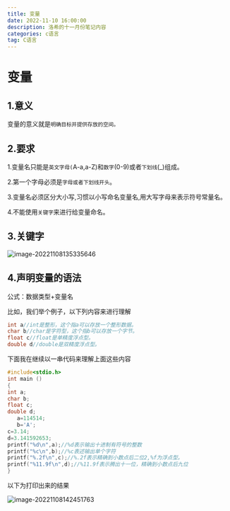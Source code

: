 ```yaml
---
title: 变量
date: 2022-11-10 16:00:00
description: 洛希的十一月份笔记内容
categories: c语言
tag: C语言
---
```


# 变量

## 1.意义

变量的意义就是`明确目标并提供存放的空间。`

## 2.要求

1.变量名只能是`英文字母(`A-a,a-Z)和`数字`(0-9)或者`下划线`(_)组成。

2.第一个字母必须是`字母或者下划线开头`。

3.变量名必须区分大小写,习惯以小写命名变量名,用大写字母来表示符号常量名。

4.不能使用`关键字`来进行给变量命名。

## 3.关键字

![image-20221108135335646](https://luoxi2334.oss-cn-shanghai.aliyuncs.com/luoxi-picture/image-20221108135335646.png)

## 4.声明变量的语法

公式：数据类型+变量名

比如，我们举个例子，以下列内容来进行理解

```c
int a//int是整形，这个指a可以存放一个整形数据。
char b//char是字符型，这个指b可以存放一个字节。
float c//float是单精度浮点型。
double d//double是双精度浮点型。
```

下面我在继续以一串代码来理解上面这些内容

```c
#include<stdio.h>
int main ()
{
int a;
char b;
float c;
double d;
   a=114514;
   b='A';
c=3.14;
d=3.141592653;
printf("%d\n",a);//%d表示输出十进制有符号的整数
printf("%c\n",b);//%c表述输出单个字符
printf("%.2f\n",c);//%.2f表示精确到小数点后二位2,%f为浮点型。
printf("%11.9f\n",d);//%11.9f表示腾出十一位，精确到小数点后九位
}
```

以下为打印出来的结果

![image-20221108142451763](https://luoxi2334.oss-cn-shanghai.aliyuncs.com/luoxi-picture/image-20221108142451763.png)

